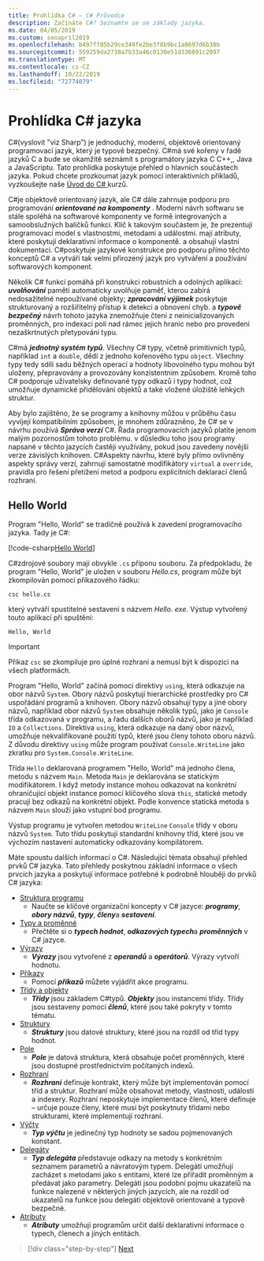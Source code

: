 ```yaml
---
title: Prohlídka C# – C# Průvodce
description: Začínáte C#? Seznamte se se základy jazyka.
ms.date: 04/05/2019
ms.custom: seoapril2019
ms.openlocfilehash: b497ff05b29ce349fe2be3f8b9bc1a8697d6b30b
ms.sourcegitcommit: 559259da2738a7b33a46c0130e51d336091c2097
ms.translationtype: MT
ms.contentlocale: cs-CZ
ms.lasthandoff: 10/22/2019
ms.locfileid: "72774079"
---
```

# <a name="a-tour-of-the-c-language"></a>Prohlídka C# jazyka

C#(vyslovit "viz Sharp") je jednoduchý, moderní, objektově orientovaný programovací jazyk, který je typově bezpečný. C#má své kořeny v řadě jazyků C a bude se okamžitě seznámit s programátory jazyka C C++,, Java a JavaScriptu. Tato prohlídka poskytuje přehled o hlavních součástech jazyka. Pokud chcete prozkoumat jazyk pomocí interaktivních příkladů, vyzkoušejte naše [Úvod do C# ](../tutorials/intro-to-csharp/index.md) kurzů.

C#je objektově orientovaný jazyk, ale C# dále zahrnuje podporu pro programování ***orientované na komponenty*** . Moderní návrh softwaru se stále spoléhá na softwarové komponenty ve formě integrovaných a samoobslužných balíčků funkcí. Klíč k takovým součástem je, že prezentují programovací model s vlastnostmi, metodami a událostmi. mají atributy, které poskytují deklarativní informace o komponentě. a obsahují vlastní dokumentaci. C#poskytuje jazykové konstrukce pro podporu přímo těchto konceptů C# a vytváří tak velmi přirozený jazyk pro vytváření a používání softwarových komponent.

Několik C# funkcí pomáhá při konstrukci robustních a odolných aplikací: ***uvolňování*** paměti automaticky uvolňuje paměť, kterou zabírá nedosažitelné nepoužívané objekty; ***zpracování výjimek*** poskytuje strukturovaný a rozšiřitelný přístup k detekci a obnovení chyb. a ***typově bezpečný*** návrh tohoto jazyka znemožňuje čtení z neinicializovaných proměnných, pro indexaci polí nad rámec jejich hranic nebo pro provedení nezaškrtnutých přetypování typu.

C#má ***jednotný systém typů***. Všechny C# typy, včetně primitivních typů, například `int` a `double`, dědí z jednoho kořenového typu `object`. Všechny typy tedy sdílí sadu běžných operací a hodnoty libovolného typu mohou být uloženy, přepravovány a provozovány konzistentním způsobem. Kromě toho C# podporuje uživatelsky definované typy odkazů i typy hodnot, což umožňuje dynamické přidělování objektů a také vložené úložiště lehkých struktur.

Aby bylo zajištěno, že se programy a knihovny můžou v průběhu času vyvíjejí kompatibilním způsobem, je mnohem zdůrazněno, že C# se v návrhu používá ***Správa verzí*** C#. Řada programovacích jazyků platíte jenom malým pozornostům tohoto problému. v důsledku toho jsou programy napsané v těchto jazycích častěji využívány, pokud jsou zavedeny novější verze závislých knihoven. C#Aspekty návrhu, které byly přímo ovlivněny aspekty správy verzí, zahrnují samostatné modifikátory `virtual` a `override`, pravidla pro řešení přetížení metod a podporu explicitních deklarací členů rozhraní.

## <a name="hello-world"></a>Hello World

Program "Hello, World" se tradičně používá k zavedení programovacího jazyka. Tady je C#:

[!code-csharp[Hello World](~/samples/snippets/csharp/tour/hello/Program.cs)]

C#zdrojové soubory mají obvykle `.cs` příponu souboru. Za předpokladu, že program "Hello, World" je uložen v souboru *Hello.cs*, program může být zkompilován pomocí příkazového řádku:

```console
csc hello.cs
```

který vytváří spustitelné sestavení s názvem *Hello. exe*. Výstup vytvořený touto aplikací při spuštění:

```console
Hello, World
```

> [!IMPORTANT]
> Příkaz `csc` se zkompiluje pro úplné rozhraní a nemusí být k dispozici na všech platformách.

Program "Hello, World" začíná pomocí direktivy `using`, která odkazuje na obor názvů `System`. Obory názvů poskytují hierarchické prostředky pro C# uspořádání programů a knihoven. Obory názvů obsahují typy a jiné obory názvů, například obor názvů `System` obsahuje několik typů, jako je `Console` třída odkazovaná v programu, a řadu dalších oborů názvů, jako je například `IO` a `Collections`. Direktiva `using`, která odkazuje na daný obor názvů, umožňuje nekvalifikované použití typů, které jsou členy tohoto oboru názvů. Z důvodu direktivy `using` může program používat `Console.WriteLine` jako zkratku pro `System.Console.WriteLine`.

Třída `Hello` deklarovaná programem "Hello, World" má jednoho člena, metodu s názvem `Main`. Metoda `Main` je deklarována se statickým modifikátorem. I když metody instance mohou odkazovat na konkrétní ohraničující objekt instance pomocí klíčového slova `this`, statické metody pracují bez odkazů na konkrétní objekt. Podle konvence statická metoda s názvem `Main` slouží jako vstupní bod programu.

Výstup programu je vytvořen metodou `WriteLine` `Console` třídy v oboru názvů `System`. Tuto třídu poskytují standardní knihovny tříd, které jsou ve výchozím nastavení automaticky odkazovány kompilátorem.

Máte spoustu dalších informací o C#. Následující témata obsahují přehled prvků C# jazyka. Tato přehledy poskytnou základní informace o všech prvcích jazyka a poskytují informace potřebné k podrobně hlouběji do prvků C# jazyka:

- [Struktura programu](program-structure.md)
  - Naučte se klíčové organizační koncepty v C# jazyce: ***programy***, ***obory názvů***, ***typy***, ***členy***a ***sestavení***.
- [Typy a proměnné](types-and-variables.md)
  - Přečtěte si o ***typech hodnot***, ***odkazových typech***a ***proměnných*** v C# jazyce.
- [Výrazy](expressions.md)
  - ***Výrazy*** jsou vytvořené z ***operandů*** a ***operátorů***. Výrazy vytvoří hodnotu.
- [Příkazy](statements.md)
  - Pomocí ***příkazů*** můžete vyjádřit akce programu.
- [Třídy a objekty](classes-and-objects.md)
  - ***Třídy*** jsou základem C#typů. ***Objekty*** jsou instancemi třídy. Třídy jsou sestaveny pomocí ***členů***, které jsou také pokryty v tomto tématu.
- [Struktury](structs.md)
  - ***Struktury*** jsou datové struktury, které jsou na rozdíl od tříd typy hodnot.
- [Pole](arrays.md)
  - ***Pole*** je datová struktura, která obsahuje počet proměnných, které jsou dostupné prostřednictvím počítaných indexů.
- [Rozhraní](interfaces.md)
  - ***Rozhraní*** definuje kontrakt, který může být implementován pomocí tříd a struktur. Rozhraní může obsahovat metody, vlastnosti, události a indexery. Rozhraní neposkytuje implementace členů, které definuje – určuje pouze členy, které musí být poskytnuty třídami nebo strukturami, které implementují rozhraní.
- [Výčty](enums.md)
  - ***Typ výčtu*** je jedinečný typ hodnoty se sadou pojmenovaných konstant.
- [Delegáty](delegates.md)
  - ***Typ delegáta*** představuje odkazy na metody s konkrétním seznamem parametrů a návratovým typem. Delegáti umožňují zacházet s metodami jako s entitami, které lze přiřadit proměnným a předávat jako parametry. Delegáti jsou podobní pojmu ukazatelů na funkce nalezené v některých jiných jazycích, ale na rozdíl od ukazatelů na funkce jsou delegáti objektově orientované a typově bezpečné.
- [Atributy](attributes.md)
  - ***Atributy*** umožňují programům určit další deklarativní informace o typech, členech a jiných entitách.

> [!div class="step-by-step"]
> [Next](program-structure.md)

